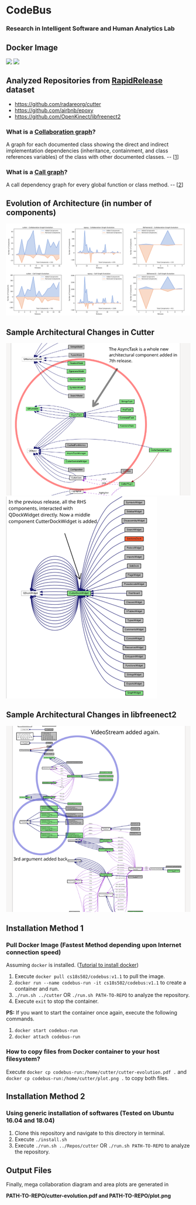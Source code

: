 # CodeBus
### Research in Intelligent Software and Human Analytics Lab

## Docker Image
[![](https://images.microbadger.com/badges/image/cs18s502/codebus.svg)](https://microbadger.com/images/cs18s502/codebus "cs18s502/codebus") [![](https://images.microbadger.com/badges/version/cs18s502/codebus.svg)](https://microbadger.com/images/cs18s502/codebus "cs18s502/codebus")

## Analyzed Repositories from [RapidRelease](https://github.com/saketrule/RapidRelease) dataset

- https://github.com/radareorg/cutter
- https://github.com/airbnb/epoxy
- https://github.com/OpenKinect/libfreenect2

### What is a [Collaboration graph]?
A graph for each documented class showing the direct and indirect implementation dependencies (inheritance, containment, and class references variables) of the class with other documented classes. -- [[1]]

[Collaboration graph]: http://www.doxygen.nl/manual/config.html#cfg_collaboration_graph
[1]: http://www.doxygen.nl/manual/config.html#cfg_collaboration_graph

### What is a [Call graph]?
A call dependency graph for every global function or class method. -- [[2]]

[Call graph]: http://www.doxygen.nl/manual/config.html#cfg_call_graph
[2]: http://www.doxygen.nl/manual/config.html#cfg_call_graph

## Evolution of Architecture (in number of components)
![Full Plot](/Unified-Diagrams/full-plot.png?raw=true)

## Sample Architectural Changes in Cutter
![Sample Cutter 1](/Unified-Diagrams/samplecutter1.png?raw=true)
![Sample Cutter 2](/Unified-Diagrams/samplecutter2.png?raw=true)

## Sample Architectural Changes in libfreenect2
![Sample libfreenect 1](/Unified-Diagrams/samplelibfreenect1.png?raw=true)

## Installation Method 1
### Pull Docker Image (Fastest Method depending upon Internet connection speed)

Assuming `docker` is installed. ([Tutorial to install docker])

[Tutorial to install docker]: https://www.digitalocean.com/community/tutorials/how-to-install-and-use-docker-on-ubuntu-18-04

1. Execute `docker pull cs18s502/codebus:v1.1` to pull the image.
2. `docker run --name codebus-run -it cs18s502/codebus:v1.1` to create a container and run.
3. `./run.sh ../cutter`  OR  `./run.sh PATH-TO-REPO` to analyze the repository.
4. Execute `exit` to stop the container.

**PS:** If you want to start the container once again, execute the following commands.

1. `docker start codebus-run`
2. `docker attach codebus-run`

### How to copy files from Docker container to your host filesystem?
Execute `docker cp codebus-run:/home/cutter/cutter-evolution.pdf .`
and `docker cp codebus-run:/home/cutter/plot.png .` to copy both files.

## Installation Method 2 
### Using generic installation of softwares (Tested on Ubuntu 16.04 and 18.04) 

1. Clone this repository and navigate to this directory in terminal.
2. Execute `./install.sh`
3. Execute `./run.sh ../Repos/cutter`   OR    `./run.sh PATH-TO-REPO` to analyze the repository.

## Output Files

Finally, mega collaboration diagram and area plots are generated in 

**PATH-TO-REPO/cutter-evolution.pdf and PATH-TO-REPO/plot.png**
